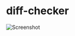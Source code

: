 # diff-checker
![Screenshot](https://raw.githubusercontent.com/bot9496/diff-checker/master/screenshot.png)
